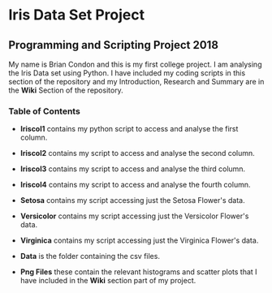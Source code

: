 # Iris Data Set Project
## Programming and Scripting Project 2018

My name is Brian Condon and this is my first college project. I am analysing the Iris Data set using Python. I have included my coding scripts in this section of the repository and my Introduction, Research and Summary are in the **Wiki** Section of the repository. 
### **Table of Contents**

* **Iriscol1** contains my python script to access and analyse the first column.

* **Iriscol2** contains my script to access and analyse the second column.

* **Iriscol3** contains my script to access and analyse the third column.

* **Iriscol4** contains my script to access and analyse the fourth column.

* **Setosa** contains my script accessing just the Setosa Flower's data.

* **Versicolor** contains my script accessing just the Versicolor Flower's data.

* **Virginica** contains my script accessing just the Virginica Flower's data.

* **Data** is the folder containing the csv files. 

* **Png Files** these contain the relevant histograms and scatter plots that I have included in the **Wiki** section part of my project.








